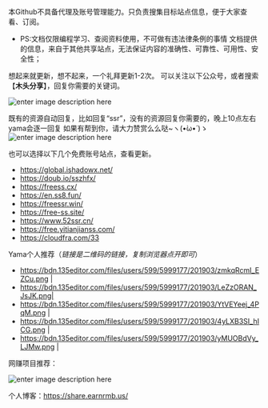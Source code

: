 本Github不具备代理及账号管理能力。只负责搜集目标站点信息，便于大家查看、订阅。

- PS:文档仅限编程学习、查阅资料使用，不可做有违法律条例的事情
文档提供的信息，来自于其他共享站点，无法保证内容的准确性、可靠性、可用性、安全性；

想起来就更新，想不起来，一个礼拜更新1-2次。
可以关注以下公众号，或者搜索【**木头分享**】，回复你需要的关键词。

![enter image description here](https://share.earnrmb.us/wp-content/uploads/2019/02/%E7%94%B5%E8%84%91%E6%AC%A2%E4%B9%90%E5%A4%9A-150x150.jpg)

既有的资源自动回复，比如回复“ssr”，没有的资源回复你需要的，晚上10点左右yama会逐一回复
如果有帮到你，请大力赞赏么么哒~ヽ(•̀ω•́ )ゝ
![enter image description here](https://i.loli.net/2019/03/04/5c7ce74ad734a.jpg)

也可以选择以下几个免费账号站点，查看更新。
- https://global.ishadowx.net/	
- https://doub.io/sszhfx/
- https://freess.cx/	
- https://en.ss8.fun/	
- https://freessr.win/	
- https://free-ss.site/
- https://www.52ssr.cn/
- https://free.yitianjianss.com/	
- https://cloudfra.com/33

Yama个人推荐（*链接是二维码的链接，复制浏览器点开即可*）
- https://bdn.135editor.com/files/users/599/5999177/201903/zmkqRcmI_EZCu.png |
- https://bdn.135editor.com/files/users/599/5999177/201903/LeZzORAN_JsJK.png| 
- https://bdn.135editor.com/files/users/599/5999177/201903/YtVEYeej_4PqM.png | 
- https://bdn.135editor.com/files/users/599/5999177/201903/4yLXB3SI_hICG.png |  
- https://bdn.135editor.com/files/users/599/5999177/201903/yMUOBdVy_LJMw.png | 

网赚项目推荐：

![enter image description here](https://share.earnrmb.us/wp-content/uploads/2019/03/qrcode_for_gh_6da9c954a738_430-150x150.jpg)

个人博客：<https://share.earnrmb.us/>
 
